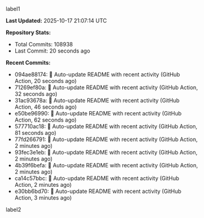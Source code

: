 
label1 
<!-- ACTIVITY_START -->
**Last Updated:** 2025-10-17 21:07:14 UTC

**Repository Stats:**
- Total Commits: 108938
- Last Commit: 20 seconds ago

**Recent Commits:**
- 094ae88174: 🤖 Auto-update README with recent activity (GitHub Action, 20 seconds ago)
- 71269ef80a: 🤖 Auto-update README with recent activity (GitHub Action, 32 seconds ago)
- 31ac93678a: 🤖 Auto-update README with recent activity (GitHub Action, 46 seconds ago)
- e50be96990: 🤖 Auto-update README with recent activity (GitHub Action, 62 seconds ago)
- 577710ac18: 🤖 Auto-update README with recent activity (GitHub Action, 81 seconds ago)
- 77fd266791: 🤖 Auto-update README with recent activity (GitHub Action, 2 minutes ago)
- 93fec3e1eb: 🤖 Auto-update README with recent activity (GitHub Action, 2 minutes ago)
- 4b39f6befa: 🤖 Auto-update README with recent activity (GitHub Action, 2 minutes ago)
- ca14c57bbc: 🤖 Auto-update README with recent activity (GitHub Action, 2 minutes ago)
- e30bb6bd70: 🤖 Auto-update README with recent activity (GitHub Action, 3 minutes ago)
<!-- ACTIVITY_END -->

label2
